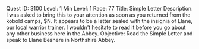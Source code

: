 Quest ID: 3100
Level: 1
Min Level: 1
Race: 77
Title: Simple Letter
Description: I was asked to bring this to your attention as soon as you returned from the kobold camps, $N. It appears to be a letter sealed with the insignia of Llane, our local warrior trainer. I wouldn't hesitate to read it before you go about any other business here in the Abbey.
Objective: Read the Simple Letter and speak to Llane Beshere in Northshire Abbey.
